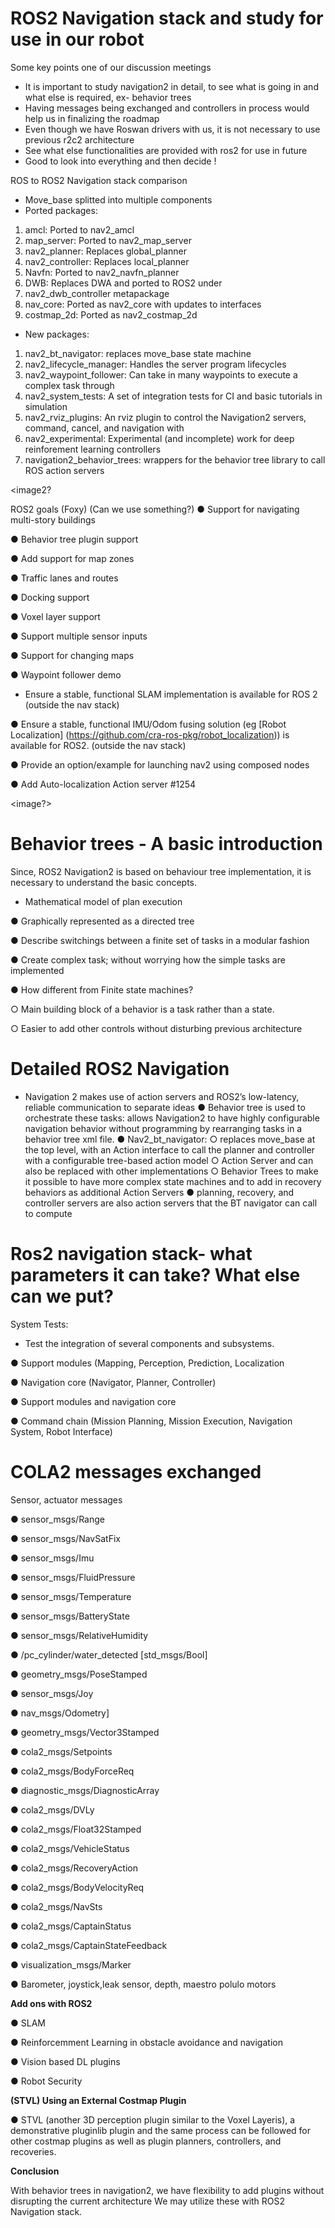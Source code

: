 # ROS2 Navigation stack and study for use in our robot

Some key points one of our discussion meetings

* It is important to study navigation2 in detail, to see what is going in and what else is required, ex- behavior trees
* Having messages being exchanged and controllers in process would help us in finalizing the roadmap
* Even though we have Roswan drivers with us, it is not necessary to use previous r2c2 architecture
* See what else functionalities are provided with ros2 for use in future
* Good to look into everything and then decide !

ROS to ROS2 Navigation stack comparison

* Move_base splitted into multiple components
* Ported packages:
1. amcl: Ported to nav2_amcl
2. map_server: Ported to nav2_map_server
3. nav2_planner: Replaces global_planner
4. nav2_controller: Replaces local_planner
5. Navfn: Ported to nav2_navfn_planner
6. DWB: Replaces DWA and ported to ROS2 under
7. nav2_dwb_controller metapackage
8. nav_core: Ported as nav2_core with updates to interfaces
9. costmap_2d: Ported as nav2_costmap_2d

<image1>

* New packages:
1. nav2_bt_navigator: replaces move_base state machine
2. nav2_lifecycle_manager: Handles the server program lifecycles
3. nav2_waypoint_follower: Can take in many waypoints to execute a complex task through
4. nav2_system_tests: A set of integration tests for CI and basic tutorials in simulation
5. nav2_rviz_plugins: An rviz plugin to control the Navigation2 servers, command, cancel, and navigation with
6. nav2_experimental: Experimental (and incomplete) work for deep reinforement learning controllers
7. navigation2_behavior_trees: wrappers for the behavior tree library to call ROS action servers

<image2?

ROS2 goals (Foxy) (Can we use something?)
● Support for navigating multi-story buildings 

● Behavior tree plugin support 

● Add support for map zones  

● Traffic lanes and routes 

● Docking support 

● Voxel layer support 

● Support multiple sensor inputs 

● Support for changing maps 

● Waypoint follower demo 

* Ensure a stable, functional SLAM implementation is available for ROS 2 (outside the nav stack)

● Ensure a stable, functional IMU/Odom fusing solution (eg [Robot Localization] (https://github.com/cra-ros-pkg/robot_localization)) is available for ROS2. (outside the nav stack)

● Provide an option/example for launching nav2 using composed nodes 

● Add Auto-localization Action server #1254

<image?>

# Behavior trees - A basic introduction

Since, ROS2 Navigation2 is based on behaviour tree implementation, it is necessary to understand the basic concepts.

* Mathematical model of plan execution 

● Graphically represented as a directed tree

● Describe switchings between a finite set of tasks in a modular fashion

● Create complex task; without worrying how the simple tasks are implemented

● How different from Finite state machines?

○ Main building block of a behavior is a task rather than a state.

○ Easier to add other controls without disturbing previous architecture

# Detailed ROS2 Navigation 

* Navigation 2 makes use of action servers and ROS2’s low-latency, reliable communication to separate ideas
● Behavior tree is used to orchestrate these tasks: allows Navigation2 to have highly configurable navigation behavior without programming by rearranging tasks in a behavior tree xml file.
● Nav2_bt_navigator:
   ○ replaces move_base at the top level, with an Action interface to call the planner and controller with a configurable tree-based action model
   ○ Action Server and can also be replaced with other implementations
   ○ Behavior Trees to make it possible to have more complex state machines and to add in recovery behaviors as additional Action Servers
● planning, recovery, and controller servers are also action servers that the BT navigator can call to compute

<image3>
  
#  Ros2 navigation stack- what parameters it can take? What else can we put?

<image4>
  
System Tests:

* Test the integration of several components and subsystems.

● Support modules (Mapping, Perception, Prediction, Localization

● Navigation core (Navigator, Planner, Controller)

● Support modules and navigation core

● Command chain (Mission Planning, Mission Execution, Navigation System, Robot Interface)

# COLA2 messages exchanged

Sensor, actuator messages

● sensor_msgs/Range

● sensor_msgs/NavSatFix

● sensor_msgs/Imu

● sensor_msgs/FluidPressure

● sensor_msgs/Temperature

● sensor_msgs/BatteryState

● sensor_msgs/RelativeHumidity

● /pc_cylinder/water_detected
[std_msgs/Bool]

● geometry_msgs/PoseStamped

● sensor_msgs/Joy

● nav_msgs/Odometry]

● geometry_msgs/Vector3Stamped

● cola2_msgs/Setpoints

● cola2_msgs/BodyForceReq

● diagnostic_msgs/DiagnosticArray

● cola2_msgs/DVLy

● cola2_msgs/Float32Stamped

● cola2_msgs/VehicleStatus

● cola2_msgs/RecoveryAction

● cola2_msgs/BodyVelocityReq

● cola2_msgs/NavSts

● cola2_msgs/CaptainStatus

● cola2_msgs/CaptainStateFeedback

● visualization_msgs/Marker

● Barometer, joystick,leak sensor, depth, maestro polulo motors

**Add ons with ROS2**

● SLAM

● Reinforcemment Learning in obstacle avoidance and navigation

● Vision based DL plugins

● Robot Security 

**(STVL) Using an External Costmap Plugin**

● STVL (another 3D perception plugin similar to the Voxel Layeris), a demonstrative pluginlib plugin and the same process can be followed for other costmap plugins as well as plugin planners, controllers, and recoveries.

**Conclusion**

With behavior trees in navigation2, we have flexibility to add plugins without disrupting the current architecture
We may utilize these with ROS2 Navigation stack.

